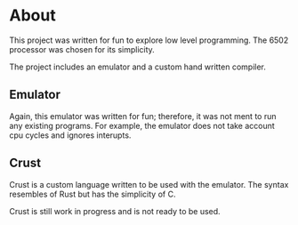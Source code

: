 # About
This project was written for fun to explore low level programming. The 6502 processor was chosen for its simplicity.

The project includes an emulator and a custom hand written compiler.

## Emulator
Again, this emulator was written for fun; therefore, it was not ment to run any existing programs. For example, the emulator does not take account cpu cycles and ignores interupts.

## Crust
Crust is a custom language written to be used with the emulator. The syntax resembles of Rust but has the simplicity of C.

Crust is still work in progress and is not ready to be used.